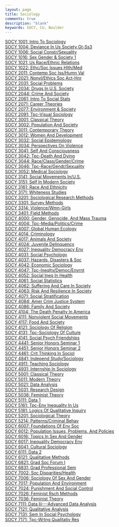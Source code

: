 ```yaml
---
layout: page
title: Sociology
comments: true
description: "blank"
keywords: SOCY, CU, Boulder
---
```

<body>
<div><a href="../../courses/SOCY-1001">SOCY 1001: Intro To Sociology</a></div>
<div><a href="../../courses/SOCY-1004">SOCY 1004: Deviance In Us Society Gt-Ss3</a></div>
<div><a href="../../courses/SOCY-1006">SOCY 1006: Social Constr/Sexuality</a></div>
<div><a href="../../courses/SOCY-1016">SOCY 1016: Sex Gender & Society 1</a></div>
<div><a href="../../courses/SOCY-1021">SOCY 1021: Us Race/Ethnic Relations</a></div>
<div><a href="../../courses/SOCY-1022">SOCY 1022: Ethc/Soc Issues Hlth/Med</a></div>
<div><a href="../../courses/SOCY-2011">SOCY 2011: Contemp Soc Iss/Humn Val</a></div>
<div><a href="../../courses/SOCY-2021">SOCY 2021: Nonvl/Ethics Soc Act-Hnr</a></div>
<div><a href="../../courses/SOCY-2031">SOCY 2031: Social Problems</a></div>
<div><a href="../../courses/SOCY-2034">SOCY 2034: Drugs In U.S. Society</a></div>
<div><a href="../../courses/SOCY-2044">SOCY 2044: Crime And Society</a></div>
<div><a href="../../courses/SOCY-2061">SOCY 2061: Intro To Social Stats</a></div>
<div><a href="../../courses/SOCY-2071">SOCY 2071: Career Theories</a></div>
<div><a href="../../courses/SOCY-2077">SOCY 2077: Environment & Society</a></div>
<div><a href="../../courses/SOCY-2091">SOCY 2091: Tpc-Visual Sociology</a></div>
<div><a href="../../courses/SOCY-3001">SOCY 3001: Classical Theory</a></div>
<div><a href="../../courses/SOCY-3002">SOCY 3002: Population And Society</a></div>
<div><a href="../../courses/SOCY-3011">SOCY 3011: Contemporary Theory</a></div>
<div><a href="../../courses/SOCY-3012">SOCY 3012: Women And Development</a></div>
<div><a href="../../courses/SOCY-3032">SOCY 3032: Social Epidemiology</a></div>
<div><a href="../../courses/SOCY-3034">SOCY 3034: Perspectives On Violence</a></div>
<div><a href="../../courses/SOCY-3041">SOCY 3041: Self And Consciousness</a></div>
<div><a href="../../courses/SOCY-3042">SOCY 3042: Tpc-Death And Dying</a></div>
<div><a href="../../courses/SOCY-3044">SOCY 3044: Race/Class/Gender/Crime</a></div>
<div><a href="../../courses/SOCY-3046">SOCY 3046: Tpc-Race/Gendr/Sexuality</a></div>
<div><a href="../../courses/SOCY-3052">SOCY 3052: Medical Sociology</a></div>
<div><a href="../../courses/SOCY-3141">SOCY 3141: Social Movements In/U.S.</a></div>
<div><a href="../../courses/SOCY-3151">SOCY 3151: Self In Modern Society</a></div>
<div><a href="../../courses/SOCY-3161">SOCY 3161: Race And Ethnicity</a></div>
<div><a href="../../courses/SOCY-3171">SOCY 3171: Whiteness Studies</a></div>
<div><a href="../../courses/SOCY-3201">SOCY 3201: Sociological Research Methods</a></div>
<div><a href="../../courses/SOCY-3301">SOCY 3301: Survey Methods</a></div>
<div><a href="../../courses/SOCY-3314">SOCY 3314: Violence/Wmn-Girls</a></div>
<div><a href="../../courses/SOCY-3401">SOCY 3401: Field Methods</a></div>
<div><a href="../../courses/SOCY-4000">SOCY 4000: Gender, Genocide, And Mass Trauma</a></div>
<div><a href="../../courses/SOCY-4004">SOCY 4004: Tpc-Media/Politics/Crime</a></div>
<div><a href="../../courses/SOCY-4007">SOCY 4007: Global Human Ecology</a></div>
<div><a href="../../courses/SOCY-4014">SOCY 4014: Criminology</a></div>
<div><a href="../../courses/SOCY-4017">SOCY 4017: Animals And Society</a></div>
<div><a href="../../courses/SOCY-4024">SOCY 4024: Juvenile Delinquency</a></div>
<div><a href="../../courses/SOCY-4027">SOCY 4027: Inequality Democracy Env</a></div>
<div><a href="../../courses/SOCY-4031">SOCY 4031: Social Psychology</a></div>
<div><a href="../../courses/SOCY-4037">SOCY 4037: Hazards, Disasters & Soc</a></div>
<div><a href="../../courses/SOCY-4042">SOCY 4042: Economic Sociology</a></div>
<div><a href="../../courses/SOCY-4047">SOCY 4047: Tpc-Ineqlty/Democ/Envrnt</a></div>
<div><a href="../../courses/SOCY-4052">SOCY 4052: Social Ineq In Health</a></div>
<div><a href="../../courses/SOCY-4061">SOCY 4061: Social Statistics</a></div>
<div><a href="../../courses/SOCY-4062">SOCY 4062: Suffering And Care In Society</a></div>
<div><a href="../../courses/SOCY-4063">SOCY 4063: Risk And Resilience In Society</a></div>
<div><a href="../../courses/SOCY-4071">SOCY 4071: Social Stratification</a></div>
<div><a href="../../courses/SOCY-4084">SOCY 4084: Amer Crim Justice System</a></div>
<div><a href="../../courses/SOCY-4086">SOCY 4086: Family And Society</a></div>
<div><a href="../../courses/SOCY-4104">SOCY 4104: The Death Penalty In America</a></div>
<div><a href="../../courses/SOCY-4111">SOCY 4111: Nonviolent Social Movements</a></div>
<div><a href="../../courses/SOCY-4117">SOCY 4117: Food And Society</a></div>
<div><a href="../../courses/SOCY-4121">SOCY 4121: Sociology Of Religion</a></div>
<div><a href="../../courses/SOCY-4131">SOCY 4131: Tpc-Sociology Of Culture</a></div>
<div><a href="../../courses/SOCY-4141">SOCY 4141: Social Psych Friendships</a></div>
<div><a href="../../courses/SOCY-4441">SOCY 4441: Senior Honors Seminar 1</a></div>
<div><a href="../../courses/SOCY-4451">SOCY 4451: Senior Honors Seminar 2</a></div>
<div><a href="../../courses/SOCY-4461">SOCY 4461: Crit Thinking In Sociol</a></div>
<div><a href="../../courses/SOCY-4841">SOCY 4841: Independ Study/Sociology</a></div>
<div><a href="../../courses/SOCY-4911">SOCY 4911: Teaching Sociology</a></div>
<div><a href="../../courses/SOCY-4931">SOCY 4931: Internship In Sociology</a></div>
<div><a href="../../courses/SOCY-5001">SOCY 5001: Classical Theory</a></div>
<div><a href="../../courses/SOCY-5011">SOCY 5011: Modern Theory</a></div>
<div><a href="../../courses/SOCY-5021">SOCY 5021: Data Analysis</a></div>
<div><a href="../../courses/SOCY-5031">SOCY 5031: Research Design</a></div>
<div><a href="../../courses/SOCY-5036">SOCY 5036: Feminist Theory</a></div>
<div><a href="../../courses/SOCY-5111">SOCY 5111: Data 1</a></div>
<div><a href="../../courses/SOCY-5161">SOCY 5161: Tpc-Env Inequality In Us</a></div>
<div><a href="../../courses/SOCY-5181">SOCY 5181: Logics Of Qualitative Inquiry</a></div>
<div><a href="../../courses/SOCY-5201">SOCY 5201: Sociological Theory</a></div>
<div><a href="../../courses/SOCY-5214">SOCY 5214: Patterns/Criminal Behav</a></div>
<div><a href="../../courses/SOCY-6007">SOCY 6007: Foundations Of Env Soc</a></div>
<div><a href="../../courses/SOCY-6012">SOCY 6012: Population Issues, Problems, And Policies</a></div>
<div><a href="../../courses/SOCY-6016">SOCY 6016: Topics In Sex And Gender</a></div>
<div><a href="../../courses/SOCY-6017">SOCY 6017: Inequality Democracy Env</a></div>
<div><a href="../../courses/SOCY-6041">SOCY 6041: Cultural Sociology</a></div>
<div><a href="../../courses/SOCY-6111">SOCY 6111: Data 2</a></div>
<div><a href="../../courses/SOCY-6121">SOCY 6121: Qualitative Methods</a></div>
<div><a href="../../courses/SOCY-6821">SOCY 6821: Grad Soc Forum I</a></div>
<div><a href="../../courses/SOCY-6831">SOCY 6831: Grad Professional Sem</a></div>
<div><a href="../../courses/SOCY-7002">SOCY 7002: Soc Disparities/Health</a></div>
<div><a href="../../courses/SOCY-7006">SOCY 7006: Sociology Of Sex And Gender</a></div>
<div><a href="../../courses/SOCY-7017">SOCY 7017: Population And Environment</a></div>
<div><a href="../../courses/SOCY-7024">SOCY 7024: Punishment And Social Control</a></div>
<div><a href="../../courses/SOCY-7026">SOCY 7026: Feminist Rsch Methods</a></div>
<div><a href="../../courses/SOCY-7036">SOCY 7036: Feminist Theory</a></div>
<div><a href="../../courses/SOCY-7111">SOCY 7111: Data Iii---Advanced Data Analysis</a></div>
<div><a href="../../courses/SOCY-7121">SOCY 7121: Qualitative Analysis</a></div>
<div><a href="../../courses/SOCY-7131">SOCY 7131: Sem In Social Psychology</a></div>
<div><a href="../../courses/SOCY-7171">SOCY 7171: Tpc-Wrtng Qualitativ Res</a></div>
</body>